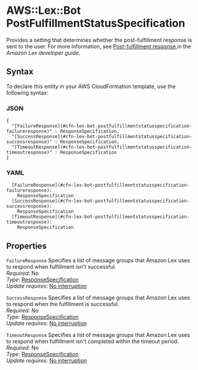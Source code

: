 # AWS::Lex::Bot PostFulfillmentStatusSpecification<a name="aws-properties-lex-bot-postfulfillmentstatusspecification"></a>

Provides a setting that determines whether the post\-fulfillment response is sent to the user\. For more information, see [ Post\-fulfillment response ](https://docs.aws.amazon.com/lex/latest/dg/streaming-progress.html#progress-complete) in the *Amazon Lex developer guide*\.

## Syntax<a name="aws-properties-lex-bot-postfulfillmentstatusspecification-syntax"></a>

To declare this entity in your AWS CloudFormation template, use the following syntax:

### JSON<a name="aws-properties-lex-bot-postfulfillmentstatusspecification-syntax.json"></a>

```
{
  "[FailureResponse](#cfn-lex-bot-postfulfillmentstatusspecification-failureresponse)" : ResponseSpecification,
  "[SuccessResponse](#cfn-lex-bot-postfulfillmentstatusspecification-successresponse)" : ResponseSpecification,
  "[TimeoutResponse](#cfn-lex-bot-postfulfillmentstatusspecification-timeoutresponse)" : ResponseSpecification
}
```

### YAML<a name="aws-properties-lex-bot-postfulfillmentstatusspecification-syntax.yaml"></a>

```
  [FailureResponse](#cfn-lex-bot-postfulfillmentstatusspecification-failureresponse): 
    ResponseSpecification
  [SuccessResponse](#cfn-lex-bot-postfulfillmentstatusspecification-successresponse): 
    ResponseSpecification
  [TimeoutResponse](#cfn-lex-bot-postfulfillmentstatusspecification-timeoutresponse): 
    ResponseSpecification
```

## Properties<a name="aws-properties-lex-bot-postfulfillmentstatusspecification-properties"></a>

`FailureResponse`  <a name="cfn-lex-bot-postfulfillmentstatusspecification-failureresponse"></a>
Specifies a list of message groups that Amazon Lex uses to respond when fulfillment isn't successful\.  
*Required*: No  
*Type*: [ResponseSpecification](aws-properties-lex-bot-responsespecification.md)  
*Update requires*: [No interruption](https://docs.aws.amazon.com/AWSCloudFormation/latest/UserGuide/using-cfn-updating-stacks-update-behaviors.html#update-no-interrupt)

`SuccessResponse`  <a name="cfn-lex-bot-postfulfillmentstatusspecification-successresponse"></a>
Specifies a list of message groups that Amazon Lex uses to respond when the fulfillment is successful\.  
*Required*: No  
*Type*: [ResponseSpecification](aws-properties-lex-bot-responsespecification.md)  
*Update requires*: [No interruption](https://docs.aws.amazon.com/AWSCloudFormation/latest/UserGuide/using-cfn-updating-stacks-update-behaviors.html#update-no-interrupt)

`TimeoutResponse`  <a name="cfn-lex-bot-postfulfillmentstatusspecification-timeoutresponse"></a>
Specifies a list of message groups that Amazon Lex uses to respond when fulfillment isn't completed within the timeout period\.  
*Required*: No  
*Type*: [ResponseSpecification](aws-properties-lex-bot-responsespecification.md)  
*Update requires*: [No interruption](https://docs.aws.amazon.com/AWSCloudFormation/latest/UserGuide/using-cfn-updating-stacks-update-behaviors.html#update-no-interrupt)